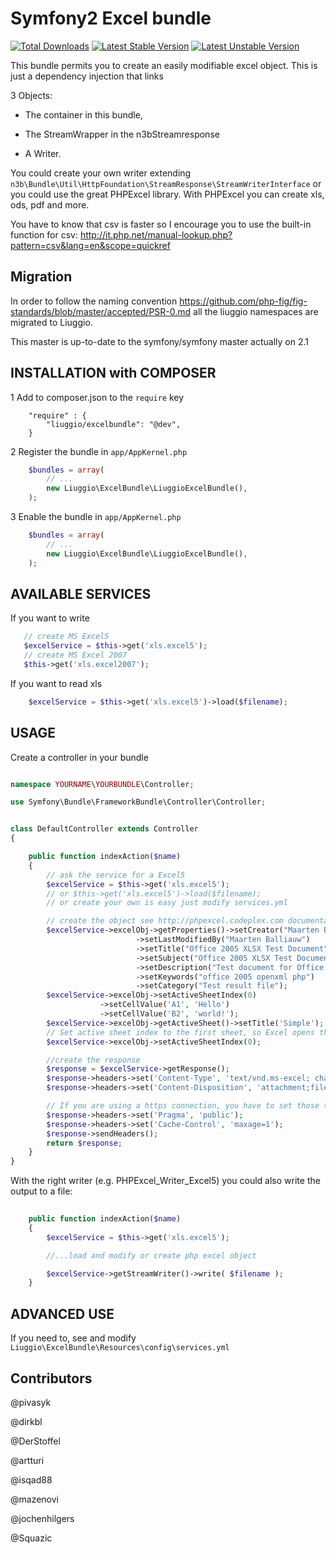 Symfony2 Excel bundle
============

[![Total Downloads](https://poser.pugx.org/liuggio/ExcelBundle/downloads.png)](https://packagist.org/packages/liuggio/ExcelBundle)
[![Latest Stable Version](https://poser.pugx.org/liuggio/ExcelBundle/v/stable.png)](https://packagist.org/packages/liuggio/ExcelBundle)
[![Latest Unstable Version](https://poser.pugx.org/liuggio/ExcelBundle/v/unstable.png)](https://packagist.org/packages/liuggio/ExcelBundle)

This bundle permits you to create an easily modifiable excel object.
This is just a dependency injection that links


3 Objects:

- The container in this bundle, 

- The StreamWrapper in the n3bStreamresponse

- A Writer.
 

You could create your own writer extending  ``n3b\Bundle\Util\HttpFoundation\StreamResponse\StreamWriterInterface`` or you could use the great PHPExcel library. With PHPExcel you can create xls, ods, pdf and more.

You have to know that csv is faster so I encourage you to use the built-in function for csv: http://it.php.net/manual-lookup.php?pattern=csv&lang=en&scope=quickref

## Migration

In order to follow the naming convention  https://github.com/php-fig/fig-standards/blob/master/accepted/PSR-0.md  all the liuggio namespaces are migrated to Liuggio.

This master is up-to-date to the symfony/symfony master actually on 2.1


## INSTALLATION with COMPOSER 

1  Add to composer.json to the `require` key  

``` 
    "require" : {
        "liuggio/excelbundle": "@dev",
    }
``` 
 

2 Register the bundle in ``app/AppKernel.php``

``` php
    $bundles = array(
        // ...
        new Liuggio\ExcelBundle\LiuggioExcelBundle(),
    );
```

3 Enable the bundle in `app/AppKernel.php`

``` php
    $bundles = array(
        // ...
        new Liuggio\ExcelBundle\LiuggioExcelBundle(),
    );
```



## AVAILABLE SERVICES

If you want to write

``` php
   // create MS Excel5
   $excelService = $this->get('xls.excel5');
   // create MS Excel 2007
   $this->get('xls.excel2007');

```

If you want to read xls

``` php
    $excelService = $this->get('xls.excel5')->load($filename);

```

## USAGE

Create a controller in your bundle


``` php

namespace YOURNAME\YOURBUNDLE\Controller;

use Symfony\Bundle\FrameworkBundle\Controller\Controller;


class DefaultController extends Controller
{

    public function indexAction($name)
    {
        // ask the service for a Excel5
        $excelService = $this->get('xls.excel5');
        // or $this->get('xls.excel5')->load($filename);
        // or create your own is easy just modify services.yml

        // create the object see http://phpexcel.codeplex.com documentation
        $excelService->excelObj->getProperties()->setCreator("Maarten Balliauw")
                            ->setLastModifiedBy("Maarten Balliauw")
                            ->setTitle("Office 2005 XLSX Test Document")
                            ->setSubject("Office 2005 XLSX Test Document")
                            ->setDescription("Test document for Office 2005 XLSX, generated using PHP classes.")
                            ->setKeywords("office 2005 openxml php")
                            ->setCategory("Test result file");
        $excelService->excelObj->setActiveSheetIndex(0)
                    ->setCellValue('A1', 'Hello')
                    ->setCellValue('B2', 'world!');
        $excelService->excelObj->getActiveSheet()->setTitle('Simple');
        // Set active sheet index to the first sheet, so Excel opens this as the first sheet
        $excelService->excelObj->setActiveSheetIndex(0);

        //create the response
        $response = $excelService->getResponse();
        $response->headers->set('Content-Type', 'text/vnd.ms-excel; charset=utf-8');
        $response->headers->set('Content-Disposition', 'attachment;filename=stdream2.xls');

        // If you are using a https connection, you have to set those two headers and use sendHeaders() for compatibility with IE <9
        $response->headers->set('Pragma', 'public');
        $response->headers->set('Cache-Control', 'maxage=1');
        $response->sendHeaders();
        return $response;        
    }
}

```

With the right writer (e.g. PHPExcel_Writer_Excel5) you could also write the output to a file:
``` php
    
	public function indexAction($name)
    {
        $excelService = $this->get('xls.excel5');	

        //...load and modify or create php excel object

        $excelService->getStreamWriter()->write( $filename );
    }
```


## ADVANCED USE

If you need to, see and modify ``Liuggio\ExcelBundle\Resources\config\services.yml``


## Contributors

@pivasyk

@dirkbl

@DerStoffel

@artturi

@isqad88

@mazenovi

@jochenhilgers

@Squazic
